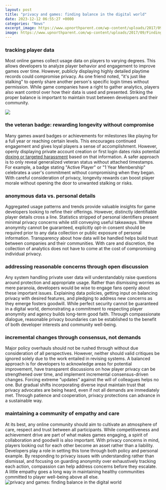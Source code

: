 ```yaml
---
layout: post
title: "privacy and games: finding balance in the digital world"
date: 2023-12-12 06:55:27 +0000
categories: "News"
excerpt_image: https://www.upnorthparent.com/wp-content/uploads/2017/09/Finding-Balance-and-Connection-in-the-Digital-Age.png
image: https://www.upnorthparent.com/wp-content/uploads/2017/09/Finding-Balance-and-Connection-in-the-Digital-Age.png
---
```


### tracking player data
Most online games collect usage data on players to varying degrees. This allows developers to analyze player behavior and engagement to improve games over time. However, publicly displaying highly detailed playtime records could compromise privacy. As one friend noted, "it's just like stalking" to openly share another person's specific login times without permission. While game companies have a right to gather analytics, players also want control over how their data is used and presented. Striking the proper balance is important to maintain trust between developers and their community. 

![](https://www.commonsense.org/sites/default/files/styles/ratio_16_9_large/public/jpg/2022-08/year-7-finding-balance-in-a-digital-world-lesson-slides.jpg?itok=hVtKmIjn)
### the veteran badge: rewarding longevity without compromise 
Many games award badges or achievements for milestones like playing for a full year or reaching certain levels. This encourages continued engagement and gives loyal players a sense of accomplishment. However, openly displaying private account creation or first login dates risks potential [doxing or targeted harassment](https://store.fi.io.vn/xmas-holiday-best-poodle-mom-ever-ugly-christmas-sweater-1) based on that information. A safer approach is to only reveal generalized veteran status without attached timestamps. For example, a badge stating "Active Player" or "1 Year Membership" celebrates a user's commitment without compromising when they began. With careful consideration of privacy, longevity rewards can boost player morale without opening the door to unwanted stalking or risks.
### anonymous data vs. personal details 
Aggregated usage patterns and trends provide valuable insights for game developers looking to refine their offerings. However, distinctly identifiable player details cross a line. Statistics stripped of personal identifiers present minimal privacy concerns while still conveying useful takeaways. Where anonymity cannot be guaranteed, explicitly opt-in consent should be required prior to any data collection or public exposure of personal information. Transparency about how data will be handled helps build trust between companies and their communities. With care and discretion, the collection of analytics does not have to come at the cost of compromising individual privacy. 
### addressing reasonable concerns through open discussion
Any system handling private user data will understandably raise questions around protection and appropriate usage. Rather than dismissing worries as mere paranoia, developers would be wise to engage fans openly about these important issues. Explaining data policies, getting input on balancing privacy with desired features, and pledging to address new concerns as they emerge fosters goodwill. While perfect security cannot be guaranteed in a digital world, demonstrating a commitment to respecting player anonymity and agency builds long-term good faith. Through compassionate dialogue, reasonable privacy boundaries can be established to the benefit of both developer interests and community well-being.
### incremental changes through consensus, not demands
Major policy overhauls should not be rushed through without due consideration of all perspectives. However, neither should valid critiques be ignored solely due to the work entailed in revising systems. A balanced approach is for developers to acknowledge areas for potential improvement, have transparent discussions on how player privacy can be strengthened over time, and implement incremental consensus-driven changes. Forcing extreme “updates” against the will of colleagues helps no one. But gradual shifts incorporating diverse input maintain trust that privacy advocates are being heard, even if not all demands are immediately met. Through patience and cooperation, privacy protections can advance in a sustainable way.
### maintaining a community of empathy and care 
At its best, any online community should aim to cultivate an atmosphere of care, respect and trust between all participants. While competitiveness and achievement drive are part of what makes games engaging, a spirit of collaboration and goodwill is also important. With privacy concerns in mind, players looking out for each other become an asset rather than a liability. Developers play a role in setting this tone through both policy and personal example. By responding to privacy issues with understanding rather than dismissal, and focusing on guarding anonymity over exhaustively tracking each action, compassion can help address concerns before they escalate. A little empathy goes a long way in maintaining healthy communities committed to player well-being above all else.
![privacy and games: finding balance in the digital world](https://www.upnorthparent.com/wp-content/uploads/2017/09/Finding-Balance-and-Connection-in-the-Digital-Age.png)